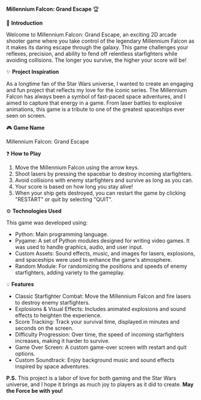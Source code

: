 **Millennium Falcon: Grand Escape** 🏆



📖 **Introduction**

Welcome to Millennium Falcon: Grand Escape, an exciting 2D arcade shooter game where you take control of the legendary Millennium Falcon as it makes its daring escape through the galaxy. This game challenges your reflexes, precision, and ability to fend off relentless starfighters while avoiding collisions. The longer you survive, the higher your score will be!



✨ **Project Inspiration**

As a longtime fan of the Star Wars universe, I wanted to create an engaging and fun project that reflects my love for the iconic series. The Millennium Falcon has always been a symbol of fast-paced space adventures, and I aimed to capture that energy in a game. From laser battles to explosive animations, this game is a tribute to one of the greatest spaceships ever seen on screen.



🎮 **Game Name**

Millennium Falcon: Grand Escape



❓ **How to Play**

1. Move the Millennium Falcon using the arrow keys.
2. Shoot lasers by pressing the spacebar to destroy incoming starfighters.
3. Avoid collisions with enemy starfighters and survive as long as you can.
4. Your score is based on how long you stay alive!
5. When your ship gets destroyed, you can restart the game by clicking "RESTART" or quit by selecting "QUIT".


   
⚙️ **Technologies Used**

This game was developed using:

- Python: Main programming language.
- Pygame: A set of Python modules designed for writing video games. It was used to handle graphics, audio, and user input.
- Custom Assets: Sound effects, music, and images for lasers, explosions, and spaceships were used to enhance the game's atmosphere.
- Random Module: For randomizing the positions and speeds of enemy starfighters, adding variety to the gameplay.



💡 **Features**

- Classic Starfighter Combat: Move the Millennium Falcon and fire lasers to destroy enemy starfighters.
- Explosions & Visual Effects: Includes animated explosions and sound effects to heighten the experience.
- Score Tracking: Track your survival time, displayed in minutes and seconds on the screen.
- Difficulty Progression: Over time, the speed of incoming starfighters increases, making it harder to survive.
- Game Over Screen: A custom game-over screen with restart and quit options.
- Custom Soundtrack: Enjoy background music and sound effects inspired by space adventures.



**P.S.** This project is a labor of love for both gaming and the Star Wars universe, and I hope it brings as much joy to players as it did to create. **May the Force be with you!**
